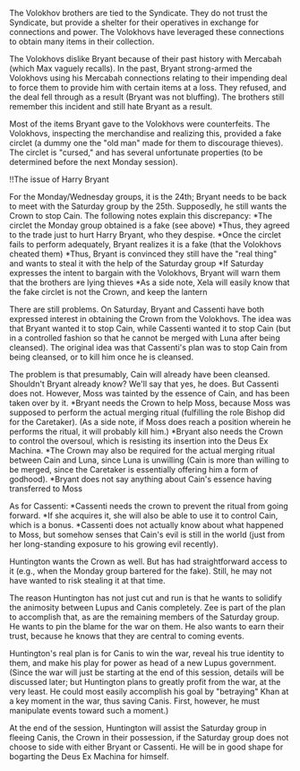 The Volokhov brothers are tied to the Syndicate. They do not trust the Syndicate, but provide a shelter for their operatives in exchange for connections and power. The Volokhovs have leveraged these connections to obtain many items in their collection.

The Volokhovs dislike Bryant because of their past history with Mercabah (which Max vaguely recalls). In the past, Bryant strong-armed the Volokhovs using his Mercabah connections relating to their impending deal to force them to provide him with certain items at a loss. They refused, and the deal fell through as a result (Bryant was not bluffing). The brothers still remember this incident and still hate Bryant as a result.

Most of the items Bryant gave to the Volokhovs were counterfeits. The Volokhovs, inspecting the merchandise and realizing this, provided a fake circlet (a dummy one the &quot;old man&quot; made for them to discourage thieves). The circlet is &quot;cursed,&quot; and has several unfortunate properties (to be determined before the next Monday session).


!!The issue of Harry Bryant

For the Monday/Wednesday groups, it is the 24th; Bryant needs to be back to meet with the Saturday group by the 25th. Supposedly, he still wants the Crown to stop Cain. The following notes explain this discrepancy:
*The circlet the Monday group obtained is a fake (see above)
*Thus, they agreed to the trade just to hurt Harry Bryant, who they despise.
*Once the circlet fails to perform adequately, Bryant realizes it is a fake (that the Volokhovs cheated them)
*Thus, Bryant is convinced they still have the &quot;real thing&quot; and wants to steal it with the help of the Saturday group
*If Saturday expresses the intent to bargain with the Volokhovs, Bryant will warn them that the brothers are lying thieves
*As a side note, Xela will easily know that the fake circlet is not the Crown, and keep the lantern

There are still problems. On Saturday, Bryant and Cassenti have both expressed interest in obtaining the Crown from the Volokhovs. The idea was that Bryant wanted it to stop Cain, while Cassenti wanted it to stop Cain (but in a controlled fashion so that he cannot be merged with Luna after being cleansed). The original idea was that Cassenti's plan was to stop Cain from being cleansed, or to kill him once he is cleansed.

The problem is that presumably, Cain will already have been cleansed. Shouldn't Bryant already know? We'll say that yes, he does. But Cassenti does not. However, Moss was tainted by the essence of Cain, and has been taken over by it.
*Bryant needs the Crown to help Moss, because Moss was supposed to perform the actual merging ritual (fulfilling the role Bishop did for the Caretaker). (As a side note, if Moss does reach a position wherein he performs the ritual, it will probably kill him.)
*Bryant also needs the Crown to control the oversoul, which is resisting its insertion into the Deus Ex Machina.
*The Crown may also be required for the actual merging ritual between Cain and Luna, since Luna is unwilling (Cain is more than willing to be merged, since the Caretaker is essentially offering him a form of godhood).
*Bryant does not say anything about Cain's essence having transferred to Moss

As for Cassenti:
*Cassenti needs the crown to prevent the ritual from going forward.
*If she acquires it, she will also be able to use it to control Cain, which is a bonus.
*Cassenti does not actually know about what happened to Moss, but somehow senses that Cain's evil is still in the world (just from her long-standing exposure to his growing evil recently).

Huntington wants the Crown as well. But has had straightforward access to it (e.g., when the Monday group bartered for the fake). Still, he may not have wanted to risk stealing it at that time.

The reason Huntington has not just cut and run is that he wants to solidify the animosity between Lupus and Canis completely. Zee is part of the plan to accomplish that, as are the remaining members of the Saturday group. He wants to pin the blame for the war on them. He also wants to earn their trust, because he knows that they are central to coming events.

Huntington's real plan is for Canis to win the war, reveal his true identity to them, and make his play for power as head of a new Lupus government. (Since the war will just be starting at the end of this session, details will be discussed later; but Huntington plans to greatly profit from the war, at the very least. He could most easily accomplish his goal by &quot;betraying&quot; Khan at a key moment in the war, thus saving Canis. First, however, he must manipulate events toward such a moment.)

At the end of the session, Huntington will assist the Saturday group in fleeing Canis, the Crown in their possession, if the Saturday group does not choose to side with either Bryant or Cassenti. He will be in good shape for bogarting the Deus Ex Machina for himself.
